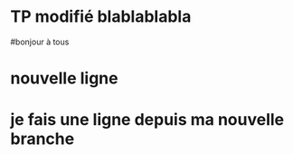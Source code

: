 # TP modifié blablablabla
#bonjour à tous
# nouvelle ligne
# je fais une ligne depuis ma nouvelle branche
